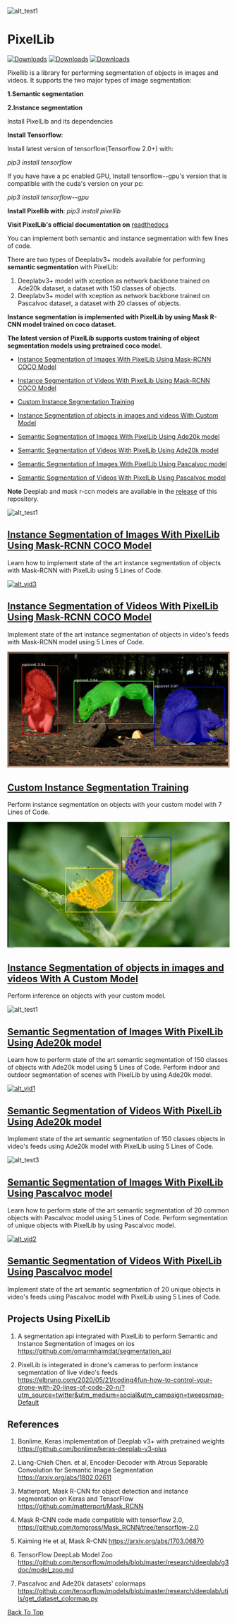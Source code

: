 ![alt_test1](instance_mask/cover.jpg)
# PixelLib 

[![Downloads](https://pepy.tech/badge/pixellib)](https://pepy.tech/project/pixellib)  [![Downloads](https://pepy.tech/badge/pixellib/month)](https://pepy.tech/project/pixellib/month)  [![Downloads](https://pepy.tech/badge/pixellib/week)](https://pepy.tech/project/pixellib/week)



Pixellib is a library for performing segmentation of objects in images and videos. It supports the two major types of image segmentation: 

**1.Semantic segmentation**

**2.Instance segmentation**

Install PixelLib and its dependencies

**Install Tensorflow**:

Install latest version of tensorflow(Tensorflow 2.0+) with:

*pip3 install tensorflow*

If you have have a pc enabled GPU, Install tensorflow--gpu's version that is compatible with the cuda's version on your pc:

*pip3 install tensorflow--gpu*


**Install Pixellib with**:
*pip3 install pixellib*

**Visit PixelLib's official documentation on** [readthedocs](https://pixellib.readthedocs.io/en/latest/)



You can implement both semantic and instance segmentation with few lines of code.

There are two types of Deeplabv3+ models available for performing **semantic segmentation** with PixelLib:

1. Deeplabv3+ model with xception as network backbone trained on Ade20k dataset, a dataset with 150 classes of objects.
2. Deeplabv3+ model with xception as network backbone trained on Pascalvoc dataset, a dataset with 20 classes of objects. 

**Instance segmentation is implemented with PixelLib by using Mask R-CNN model trained on coco dataset.**

**The latest version of PixelLib supports custom training of object segmentation models using pretrained coco model.**


* [Instance Segmentation of Images With PixelLib Using Mask-RCNN COCO Model](#Instance-Segmentation-of-Images-With-PixelLib-Using-Mask-RCNN-COCO-Model)

* [Instance Segmentation of Videos With PixelLib Using Mask-RCNN COCO Model](#Instance-Segmentation-of-Videos-With-PixelLib-Using-Mask-RCNN-COCO-Model)

* [Custom Instance Segmentation Training](#Custom-Instance-Segmentation-Training)

* [Instance Segmentation of objects in images and videos With Custom Model](#Instance-Segmentation-of-objects-in-images-and-videos-With-A-Custom-Model)

* [Semantic Segmentation of Images With PixelLib Using Ade20k model](#Semantic-Segmentation-of-Images-With-PixelLib-Using-Ade20k-model)

* [Semantic Segmentation of Videos With PixelLib Using Ade20k model](#Semantic-Segmentation-of-Videos-With-PixelLib-Using-Ade20k-model)

* [Semantic Segmentation of Images With PixelLib Using Pascalvoc model](#Semantic-Segmentation-of-Images-With-PixelLib-Using-Pascalvoc-model)

* [Semantic Segmentation of Videos With PixelLib Using Pascalvoc model](#Semantic-Segmentation-of-Videos-With-PixelLib-Using-Pascalvoc-model)


**Note** Deeplab and mask r-ccn models are available  in the [release](https://github.com/ayoolaolafenwa/PixelLib/releases) of this repository.




![alt_test1](instance_mask/result2.jpg)

## [Instance Segmentation of Images With PixelLib Using Mask-RCNN COCO Model](Tutorials/image_instance.md)
Learn how to implement state of the art instance segmentation of objects with Mask-RCNN with PixelLib using 5 Lines of Code.

[![alt_vid3](Images/vid_ins.jpg)](https://www.youtube.com/watch?v=bGPO1bCZLAo)

## [Instance Segmentation of Videos With PixelLib Using Mask-RCNN COCO Model](Tutorials/video_instance.md)
Implement state of the art instance segmentation of objects in video's feeds with Mask-RCNN model using 5 Lines of Code.

![alt_train](instance_mask/squirrel_seg.jpg)

## [Custom Instance Segmentation Training](Tutorials/custom_train.md)
Perform instance segmentation on objects with your custom model with 7 Lines of Code.

[![alt_infer](Images/but_vid.png)](https://www.youtube.com/watch?v=bWQGxaZIPOo)

## [Instance Segmentation of objects in images and videos With A Custom Model](Tutorials/custom_train.md)

Perform inference on objects with your custom model.

![alt_test1](Images/ade_cover.jpg)
## [Semantic Segmentation of Images With PixelLib Using Ade20k model](Tutorials/image_ade20k.md)
Learn how to perform state of the art semantic segmentation of 150 classes of objects with Ade20k model using 5 Lines of Code. Perform indoor and outdoor segmentation of scenes with PixelLib by using Ade20k model.

[![alt_vid1](Images/new_vid2.jpg)](https://www.youtube.com/watch?v=hxczTe9U8jY)

## [Semantic Segmentation of Videos With PixelLib Using Ade20k model](Tutorials/video_ade20k.md)
Implement state of the art semantic segmentation of 150 classes objects in video's feeds using Ade20k model with PixelLib using 5 Lines of Code.


![alt_test3](Images/pascal.jpg)
## [Semantic Segmentation of Images With PixelLib Using Pascalvoc model](Tutorials/image_pascalvoc.md)
Learn how to perform state of the art semantic segmentation of 20 common objects with Pascalvoc model using 5 Lines of Code. Perform segmentation of unique objects with PixelLib by using Pascalvoc model.


[![alt_vid2](Images/pascal_voc.png)](https://www.youtube.com/watch?v=l9WMqT2znJE)

## [Semantic Segmentation of Videos With PixelLib Using Pascalvoc model](Tutorials/video_pascalvoc.md)
Implement state of the art semantic segmentation of 20 unique objects in video's feeds using Pascalvoc model with PixelLib using 5 Lines of Code.




## Projects Using PixelLib
1. A segmentation api integrated with PixelLib to perform Semantic and Instance Segmentation of images on ios https://github.com/omarmhaimdat/segmentation_api

2. PixelLib is integerated in drone's cameras to perform instance segmentation of live video's feeds https://elbruno.com/2020/05/21/coding4fun-how-to-control-your-drone-with-20-lines-of-code-20-n/?utm_source=twitter&utm_medium=social&utm_campaign=tweepsmap-Default



## References
1. Bonlime, Keras implementation of Deeplab v3+ with pretrained weights  https://github.com/bonlime/keras-deeplab-v3-plus

2. Liang-Chieh Chen. et al, Encoder-Decoder with Atrous Separable Convolution for Semantic Image Segmentation https://arxiv.org/abs/1802.02611

3. Matterport, Mask R-CNN for object detection and instance segmentation on Keras and TensorFlow https://github.com/matterport/Mask_RCNN

4. Mask R-CNN code made compatible with tensorflow 2.0, https://github.com/tomgross/Mask_RCNN/tree/tensorflow-2.0

5. Kaiming He et al, Mask R-CNN https://arxiv.org/abs/1703.06870

6. TensorFlow DeepLab Model Zoo https://github.com/tensorflow/models/blob/master/research/deeplab/g3doc/model_zoo.md

7. Pascalvoc and Ade20k datasets' colormaps https://github.com/tensorflow/models/blob/master/research/deeplab/utils/get_dataset_colormap.py

[Back To Top](#pixellib)